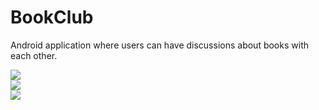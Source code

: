 # BookClub
Android application where users can have discussions about books with each other.

![](https://github.com/Nv1298/BookClub/blob/master/frontpage.jpg)<br/>
![](https://github.com/Nv1298/BookClub/blob/master/editpage.png)<br/>
![](https://github.com/Nv1298/BookClub/blob/master/votepage.png)
